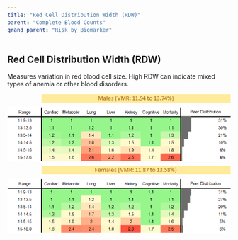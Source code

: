 ```yaml
---
title: "Red Cell Distribution Width (RDW)"
parent: "Complete Blood Counts"
grand_parent: "Risk by Biomarker"
---
```



## Red Cell Distribution Width (RDW)


Measures variation in red blood cell size. High RDW can indicate mixed types of anemia or other blood disorders.

<div style="display: flex; flex-direction: column; gap: 10px;">

  <img src="/assets/images/vmrbiomarker_rdw__male.png" alt="Red Cell Distribution Width (RDW) VMR Male" style="margin-left: 15%">
  <img src="/assets/images/rr_rdw__male.png" alt="Red Cell Distribution Width (RDW) RR Male">

  <img src="/assets/images/vmrbiomarker_rdw__female.png" alt="Red Cell Distribution Width (RDW) VMR Female" style="margin-left: 15%; ">
  <img src="/assets/images/rr_rdw__female.png" alt="Red Cell Distribution Width (RDW) RR Female">

</div>



